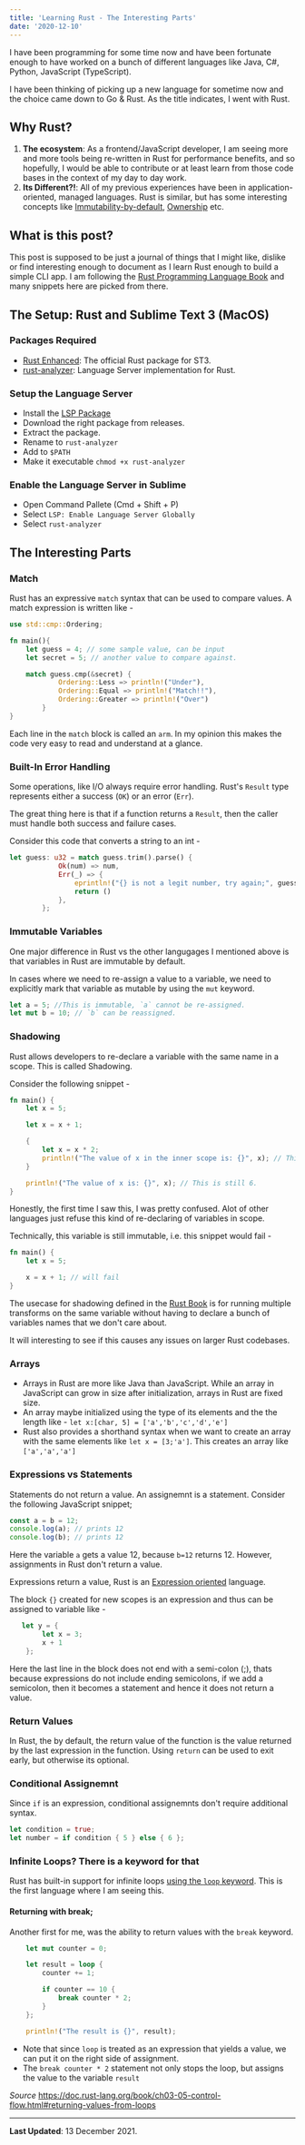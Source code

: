 ```yaml
---
title: 'Learning Rust - The Interesting Parts'
date: '2020-12-10'
---
```


I have been programming for some time now and have been fortunate enough to have worked on a bunch of different languages like Java, C#, Python, JavaScript (TypeScript).

I have been thinking of picking up a new language for sometime now and the choice came down to Go & Rust. As the title indicates, I went with Rust.

## Why Rust?

1. **The ecosystem**: As a frontend/JavaScript developer, I am seeing more and more tools being re-written in Rust for performance benefits, and so hopefully, I would be able to contribute or at least learn from those code bases in the context of my day to day work.
2. **Its Different?!**: All of my previous experiences have been in application-oriented, managed languages. Rust is similar, but has some interesting concepts like [Immutability-by-default](https://doc.rust-lang.org/book/ch03-01-variables-and-mutability.html), [Ownership](https://doc.rust-lang.org/book/ch04-00-understanding-ownership.html) etc.

## What is this post?

This post is supposed to be just a journal of things that I might like, dislike or find interesting enough to document as I learn Rust enough to build a simple CLI app. I am following the [Rust Programming Language Book](https://doc.rust-lang.org/book) and many snippets here are picked from there.

## The Setup: Rust and Sublime Text 3 (MacOS)

### Packages Required

- [Rust Enhanced](https://rust-lang.github.io/rust-enhanced): The official Rust package for ST3.
- [rust-analyzer](https://rust-analyzer.github.io/): Language Server implementation for Rust.

### Setup the Language Server

- Install the [LSP Package](https://github.com/sublimelsp/LSP)
- Download the right package from releases.
- Extract the package.
- Rename to `rust-analyzer`
- Add to `$PATH`
- Make it executable `chmod +x rust-analyzer`

### Enable the Language Server in Sublime

- Open Command Pallete (Cmd + Shift + P)
- Select `LSP: Enable Language Server Globally`
- Select `rust-analyzer`

## The Interesting Parts

### Match

Rust has an expressive `match` syntax that can be used to compare values. A match expression is written like -

```rust
use std::cmp::Ordering;

fn main(){
    let guess = 4; // some sample value, can be input
    let secret = 5; // another value to compare against.

    match guess.cmp(&secret) {
            Ordering::Less => println!("Under"),
            Ordering::Equal => println!("Match!!"),
            Ordering::Greater => println!("Over")
        }
}
```

Each line in the `match` block is called an `arm`. In my opinion this makes the code very easy to read and understand at a glance.

### Built-In Error Handling

Some operations, like I/O always require error handling. Rust's `Result` type represents either a success (`OK`) or an error (`Err`).

The great thing here is that if a function returns a `Result`, then the caller must handle both success and failure cases.

Consider this code that converts a string to an int -

```rust
let guess: u32 = match guess.trim().parse() {
            Ok(num) => num,
            Err(_) => {
                eprintln!("{} is not a legit number, try again;", guess.trim());
                return ()
            },
        };
```

### Immutable Variables
One major difference in Rust vs the other langugages I mentioned above is that variables in Rust are immutable by default. 

In cases where we need to re-assign a value to a variable, we need to explicitly mark that variable as mutable by using the `mut` keyword.

```rust
let a = 5; //This is immutable, `a` cannot be re-assigned.
let mut b = 10; // `b` can be reassigned.
```

### Shadowing
Rust allows developers to re-declare a variable with the same name in a scope. This is called Shadowing.

Consider the following snippet - 

```rust
fn main() {
    let x = 5;

    let x = x + 1;

    {
        let x = x * 2;
        println!("The value of x in the inner scope is: {}", x); // This will print 12
    }

    println!("The value of x is: {}", x); // This is still 6.
}

```

Honestly, the first time I saw this, I was pretty confused. Alot of other languages just refuse this kind of re-declaring of variables in scope.

Technically, this variable is still immutable, i.e. this snippet would fail -
```rust
fn main() {
    let x = 5;

    x = x + 1; // will fail
}
```

The usecase for shadowing defined in the [Rust Book](https://doc.rust-lang.org/book/ch03-01-variables-and-mutability.html#shadowing) is for running multiple transforms on the same variable without having to declare a bunch of variables names that we don't care about. 

It will interesting to see if this causes any issues on larger Rust codebases.

### Arrays
* Arrays in Rust are more like Java than JavaScript. While an array in JavaScript can grow in size after initialization, arrays in Rust are fixed size. 
* An array maybe initialized using the type of its elements and the the length like - `let x:[char, 5] = ['a','b','c','d','e']`
* Rust also provides a shorthand syntax when we want to create an array with the same elements like `let x = [3;'a']`. This creates an array like `['a','a','a']`

### Expressions vs Statements
Statements do not return a value. An assignemnt is a statement. Consider the following JavaScript snippet;
```js
const a = b = 12;
console.log(a); // prints 12
console.log(b); // prints 12
```

Here the variable `a` gets a value 12, because `b=12` returns 12. However, assignments in Rust don't return a value.

Expressions return a value, Rust is an [Expression oriented](https://en.wikipedia.org/wiki/Expression-oriented_programming_language) language.

The block `{}` created for new scopes is an expression and thus can be assigned to variable like - 

```rust
   let y = {
        let x = 3;
        x + 1
    };
```

Here the last line in the block does not end with a semi-colon (;), thats because expressions do not include ending semicolons, if we add a semicolon, then it becomes a statement and hence it does not return a value.

### Return Values
In Rust, the by default, the return value of the function is the value returned by the last expression in the function. Using `return` can be used to exit early, but otherwise its optional.

### Conditional Assignemnt
Since `if` is an expression, conditional assignemnts don't require additional syntax. 

```rust
let condition = true;
let number = if condition { 5 } else { 6 };
```

### Infinite Loops? There is a keyword for that
Rust has built-in support for infinite loops [using the `loop` keyword](https://doc.rust-lang.org/book/ch03-05-control-flow.html#repeating-code-with-loop). This is the first language where I am seeing this. 

#### Returning with break;
Another first for me, was the ability to return values with the `break` keyword. 
```rust
    let mut counter = 0;

    let result = loop {
        counter += 1;

        if counter == 10 {
            break counter * 2;
        }
    };

    println!("The result is {}", result);
```
* Note that since `loop` is treated as an expression that yields a value, we can put it on the right side of assignment. 
* The `break counter * 2` statement not only stops the loop, but assigns the value to the variable `result`

*Source* https://doc.rust-lang.org/book/ch03-05-control-flow.html#returning-values-from-loops

---

**Last Updated**: 13 December 2021.


